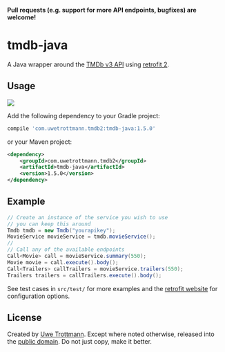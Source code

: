 **Pull requests (e.g. support for more API endpoints, bugfixes) are welcome!**

tmdb-java
============

A Java wrapper around the [TMDb v3 API][1] using [retrofit 2][2].

Usage
-----
<a href="https://search.maven.org/#search%7Cga%7C1%7Ctmdb-java"><img src="https://img.shields.io/maven-central/v/com.uwetrottmann.tmdb2/tmdb-java.svg?style=flat-square"></a>

Add the following dependency to your Gradle project:

```groovy
compile 'com.uwetrottmann.tmdb2:tmdb-java:1.5.0'
```

or your Maven project:

```xml
<dependency>
    <groupId>com.uwetrottmann.tmdb2</groupId>
    <artifactId>tmdb-java</artifactId>
    <version>1.5.0</version>
</dependency>
```

Example
-------

```java
// Create an instance of the service you wish to use
// you can keep this around
Tmdb tmdb = new Tmdb("yourapikey");
MovieService movieService = tmdb.movieService();
//
// Call any of the available endpoints
Call<Movie> call = movieService.summary(550);
Movie movie = call.execute().body();
Call<Trailers> callTrailers = movieService.trailers(550);
Trailers trailers = callTrailers.execute().body();
```

See test cases in `src/test/` for more examples and the [retrofit website][2] for configuration options.

License
-------

Created by [Uwe Trottmann](https://uwetrottmann.com).
Except where noted otherwise, released into the [public domain](UNLICENSE).
Do not just copy, make it better.


 [1]: http://docs.themoviedb.apiary.io/
 [2]: http://square.github.io/retrofit/